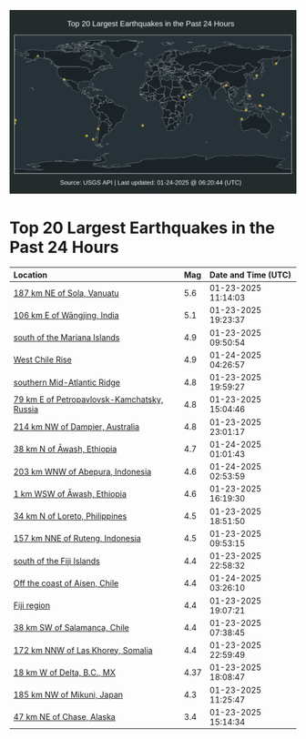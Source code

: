 ![Map](./map.png)

# Top 20 Largest Earthquakes in the Past 24 Hours

| Location | Mag | Date and Time (UTC) |
|:---|:---|:---|
| [187 km NE of Sola, Vanuatu](https://earthquake.usgs.gov/earthquakes/eventpage/us6000plst) | 5.6 | 01-23-2025 11:14:03 |
| [106 km E of Wāngjing, India](https://earthquake.usgs.gov/earthquakes/eventpage/us6000plwf) | 5.1 | 01-23-2025 19:23:37 |
| [south of the Mariana Islands](https://earthquake.usgs.gov/earthquakes/eventpage/us6000plsn) | 4.9 | 01-23-2025 09:50:54 |
| [West Chile Rise](https://earthquake.usgs.gov/earthquakes/eventpage/us6000plzg) | 4.9 | 01-24-2025 04:26:57 |
| [southern Mid-Atlantic Ridge](https://earthquake.usgs.gov/earthquakes/eventpage/us6000plwx) | 4.8 | 01-23-2025 19:59:27 |
| [79 km E of Petropavlovsk-Kamchatsky, Russia](https://earthquake.usgs.gov/earthquakes/eventpage/us6000plt6) | 4.8 | 01-23-2025 15:04:46 |
| [214 km NW of Dampier, Australia](https://earthquake.usgs.gov/earthquakes/eventpage/us6000ply9) | 4.8 | 01-23-2025 23:01:17 |
| [38 km N of Āwash, Ethiopia](https://earthquake.usgs.gov/earthquakes/eventpage/us6000plyr) | 4.7 | 01-24-2025 01:01:43 |
| [203 km WNW of Abepura, Indonesia](https://earthquake.usgs.gov/earthquakes/eventpage/us6000plz7) | 4.6 | 01-24-2025 02:53:59 |
| [1 km WSW of Āwash, Ethiopia](https://earthquake.usgs.gov/earthquakes/eventpage/us6000plte) | 4.6 | 01-23-2025 16:19:30 |
| [34 km N of Loreto, Philippines](https://earthquake.usgs.gov/earthquakes/eventpage/us6000plwd) | 4.5 | 01-23-2025 18:51:50 |
| [157 km NNE of Ruteng, Indonesia](https://earthquake.usgs.gov/earthquakes/eventpage/us6000plsl) | 4.5 | 01-23-2025 09:53:15 |
| [south of the Fiji Islands](https://earthquake.usgs.gov/earthquakes/eventpage/us6000plya) | 4.4 | 01-23-2025 22:58:32 |
| [Off the coast of Aisen, Chile](https://earthquake.usgs.gov/earthquakes/eventpage/us6000plz9) | 4.4 | 01-24-2025 03:26:10 |
| [Fiji region](https://earthquake.usgs.gov/earthquakes/eventpage/us6000plwe) | 4.4 | 01-23-2025 19:07:21 |
| [38 km SW of Salamanca, Chile](https://earthquake.usgs.gov/earthquakes/eventpage/us6000pls1) | 4.4 | 01-23-2025 07:38:45 |
| [172 km NNW of Las Khorey, Somalia](https://earthquake.usgs.gov/earthquakes/eventpage/us6000plyb) | 4.4 | 01-23-2025 22:59:49 |
| [18 km W of Delta, B.C., MX](https://earthquake.usgs.gov/earthquakes/eventpage/ci41034376) | 4.37 | 01-23-2025 18:08:47 |
| [185 km NW of Mikuni, Japan](https://earthquake.usgs.gov/earthquakes/eventpage/us6000plsu) | 4.3 | 01-23-2025 11:25:47 |
| [47 km NE of Chase, Alaska](https://earthquake.usgs.gov/earthquakes/eventpage/ak02512adk2h) | 3.4 | 01-23-2025 15:14:34 |

